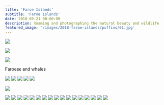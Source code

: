 ```yaml
---
title: 'Faroe Islands'
subtitle: 'Faroe Islands'
date: 2018-09-21 00:00:00
description: Roaming and photographing the natural beauty and wildlife of Faroe Islands.
featured_image: '/images/2018-faroe-islands/puffins/01.jpg'
---
```


![](/images/2018-faroe-islands/puffins/01.jpg)

![](/images/2018-faroe-islands/puffins/02.jpg)

![](/images/2018-faroe-islands/puffins/03.jpg)

Faroese and whales

<div class="gallery" data-columns="2">
	<img src="/images/2018-faroe-islands/whale/01.jpg">
	<img src="/images/2018-faroe-islands/whale/02.jpg">
	<img src="/images/2018-faroe-islands/whale/03.jpg">
	<img src="/images/2018-faroe-islands/whale/04.jpg">
	<img src="/images/2018-faroe-islands/whale/05.jpg">
</div>


![](/images/2018-faroe-islands/05.jpg)

<div class="gallery" data-columns="2">
	<img src="/images/2018-faroe-islands/01.jpg">
	<img src="/images/2018-faroe-islands/02.jpg">
	<img src="/images/2018-faroe-islands/03.jpg">
	<img src="/images/2018-faroe-islands/04.jpg">
	<img src="/images/2018-faroe-islands/06.jpg">
	<img src="/images/2018-faroe-islands/07.jpg">
	<img src="/images/2018-faroe-islands/08.jpg">
	<img src="/images/2018-faroe-islands/09.jpg">
	<img src="/images/2018-faroe-islands/10.jpg">
	<img src="/images/2018-faroe-islands/11.jpg">
	<img src="/images/2018-faroe-islands/12.jpg">
	<img src="/images/2018-faroe-islands/13.jpg">
	<img src="/images/2018-faroe-islands/14.jpg">
	<img src="/images/2018-faroe-islands/15.jpg">
	<img src="/images/2018-faroe-islands/16.jpg">
	<img src="/images/2018-faroe-islands/17.jpg">
	<img src="/images/2018-faroe-islands/18.jpg">
</div>
